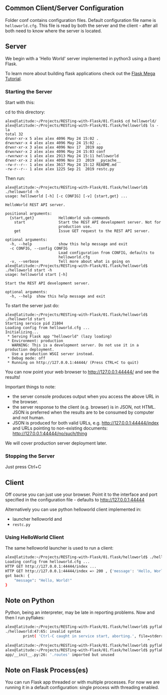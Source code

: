## Common Client/Server Configuration

Folder conf contains configuration files.  Default configuration file name is
`helloworld.cfg`.  This file is read by both the server and the client - after
all both need to know where the server is located.

## Server

We begin with a 'Hello World' server implemented in python3 using a (bare)
Flask.

To learn more about building flask applications check out the [Flask Mega
Tutorial](https://blog.miguelgrinberg.com/post/the-flask-mega-tutorial-part-i-hello-world).

### Starting the Server

Start with this:

cd to this directory:

```
alex@latitude:~/Projects/RESTing-with-Flask/01.flask$ cd helloworld/
alex@latitude:~/Projects/RESTing-with-Flask/01.flask/helloworld$ ls -la
total 32
drwxr-xr-x 5 alex alex 4096 May 24 15:02 .
drwxrwxr-x 4 alex alex 4096 May 24 15:02 ..
drwxr-xr-x 3 alex alex 4096 Nov 17  2019 app
drwxrwxr-x 2 alex alex 4096 May 24 15:03 conf
-rwxrwxr-x 1 alex alex 2913 May 24 15:11 helloworld
drwxr-xr-x 2 alex alex 4096 Nov 23  2019 __pycache__
-rw-r--r-- 1 alex alex 3617 May 24 15:12 README.md
-rw-r--r-- 1 alex alex 1225 Sep 21  2019 restc.py
```
Then run:

```
alex@latitude:~/Projects/RESTing-with-Flask/01.flask/helloworld$ ./helloworld -h
usage: helloworld [-h] [-c CONFIG] [-v] {start,get} ...

HelloWorld REST API server.

positional arguments:
  {start,get}           HelloWorld sub-commands
    start               Start the REST API development server. Not for
                        production use.
    get                 Issue GET request to the REST API server.

optional arguments:
  -h, --help            show this help message and exit
  -c CONFIG, --config CONFIG
                        Load configuration from CONFIG, defaults to
                        helloworld.cfg
  -v, --verbose         Tell more about what is going on
alex@latitude:~/Projects/RESTing-with-Flask/01.flask/helloworld$ ./helloworld start -h
usage: helloworld start [-h]

Start the REST API development server.

optional arguments:
  -h, --help  show this help message and exit
```

To start the server just do:

```
alex@latitude:~/Projects/RESTing-with-Flask/01.flask/helloworld$ ./helloworld start
Starting service pid 21804
Loading config from helloworld.cfg ...
Initializing...
 * Serving Flask app "helloworld" (lazy loading)
 * Environment: production
   WARNING: This is a development server. Do not use it in a production deployment.
   Use a production WSGI server instead.
 * Debug mode: off
 * Running on http://127.0.0.1:44444/ (Press CTRL+C to quit)
```

You can now point your web browser to http://127.0.0.1:44444/ and see the results!

Important things to note:

* the server console produces output when you access the above URL in the
browser.
* the server response to the client (e.g. browser) is in JSON, not HTML.  JSON
is preferred when the results are to be consumed by computer and not human.
* JSON is produced for both valid URLs, e.g. http://127.0.0.1:44444/index and
URLs pointing to non-existing documents: http://127.0.0.1:44444/no/such/thing

We will cover production server deployment later.

### Stopping the Server

Just press Ctrl+C

## Client

Off course you can just use your browser. Point it to the interface and port
specified in the configuration file - defaults to http://127.0.0.1:44444

Alternatively you can use python helloworld client implemented in:

* launcher helloworld and
* `restc.py`

### Using HelloWorld Client

The same helloworld launcher is used to run a client:

```bash
alex@latitude:~/Projects/RESTing-with-Flask/01.flask/helloworld$ ./helloworld -v get index
Loading config from helloworld.cfg ...
HTTP GET http://127.0.0.1:44444/index ...
HTTP GET http://127.0.0.1:44444/index => 200 , {'message': 'Hello, World!'}
got back: {
    "message": "Hello, World!"
}
```

## Note on Python

Python, being an interpreter, may be late in reporting problems.
Now and then I run pyflakes:

```bash
alex@latitude:~/Projects/RESTing-with-Flask/01.flask/helloworld$ pyflakes ./helloworld
./helloworld:47:65: invalid syntax
        print( 'Ctrl-C caught in service start, aborting.', file=stderr )
                                                                ^
alex@latitude:~/Projects/RESTing-with-Flask/01.flask/helloworld$ pyflakes *.py
alex@latitude:~/Projects/RESTing-with-Flask/01.flask/helloworld$ pyflakes app/*.py
app/__init__.py:26: '.routes' imported but unused
```

## Note on Flask Process(es)

You can run Flask app threaded or with multiple processes.  For now we are running
it in a default configuration: single process with threading enabled.
